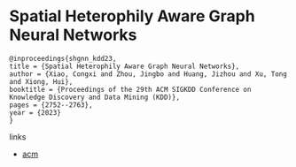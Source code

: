 # Spatial Heterophily Aware Graph Neural Networks

```
@inproceedings{shgnn_kdd23,
title = {Spatial Heterophily Aware Graph Neural Networks},
author = {Xiao, Congxi and Zhou, Jingbo and Huang, Jizhou and Xu, Tong and Xiong, Hui},
booktitle = {Proceedings of the 29th ACM SIGKDD Conference on Knowledge Discovery and Data Mining (KDD)},
pages = {2752--2763},
year = {2023}
}
```

links
- [acm](https://dl.acm.org/doi/10.1145/3580305.3599510)
